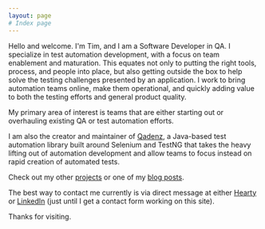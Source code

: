 ```yaml
---
layout: page
# Index page
---
```


Hello and welcome. I'm Tim, and I am a Software Developer in QA. I specialize in test automation development, with a focus on team enablement and maturation. This equates not only to putting the right tools, process, and people into place, but also getting outside the box to help solve the testing challenges presented by an application. I work to bring automation teams online, make them operational, and quickly adding value to both the testing efforts and general product quality.

My primary area of interest is teams that are either starting out or overhauling existing QA or test automation efforts.

I am also the creator and maintainer of [Qadenz](http://qadenz.dev), a Java-based test automation library built around Selenium and TestNG that takes the heavy lifting out of automation development and allow teams to focus instead on rapid creation of automated tests.

Check out my other [projects]({{site.url}}/projects) or one of my [blog posts]({{site.url}}/blog).

The best way to contact me currently is via direct message at either [Hearty](https://app.hearty.xyz/user/tim-slifer/) or [LinkedIn](https://www.linkedin.com/in/timslifer/) (just until I get a contact form working on this site).

Thanks for visiting.
